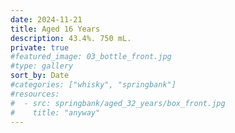 ```yaml
---
date: 2024-11-21
title: Aged 16 Years
description: 43.4%. 750 mL.
private: true
#featured_image: 03_bottle_front.jpg
#type: gallery
sort_by: Date
#categories: ["whisky", "springbank"]
#resources:
#  - src: springbank/aged_32_years/box_front.jpg
#    title: "anyway"
---
```

